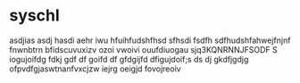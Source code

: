 # syschl
asdjias asdj hasdi aehr iwu hfuihfudshfhsd sfhsdi fsdfh sdfhudshfahwejfnjnf fnwnbtrn bfidscuvuxizv ozoi vwoivi ouufdiuogau sjq3KQNRNNJFSODF S  iogujoifdg fdkj gdf  df goifd df gfdgijfd dfigujdoif;s ds dj gkdfjgdjg ofpvdfgjaswtnanfvxcjzw  iejrg oeigjd fovojreoiv
